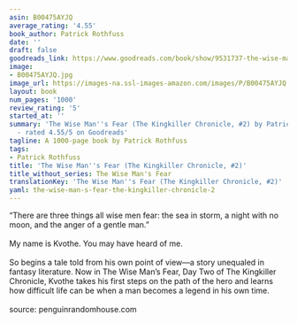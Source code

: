 ```yaml
---
asin: B00475AYJQ
average_rating: '4.55'
book_author: Patrick Rothfuss
date: ''
draft: false
goodreads_link: https://www.goodreads.com/book/show/9531737-the-wise-man-s-fear
image:
- B00475AYJQ.jpg
image_url: https://images-na.ssl-images-amazon.com/images/P/B00475AYJQ.01._SCLZZZZZZZ.jpg
layout: book
num_pages: '1000'
review_rating: '5'
started_at: ''
summary: 'The Wise Man''s Fear (The Kingkiller Chronicle, #2) by Patrick Rothfuss
  - rated 4.55/5 on Goodreads'
tagline: A 1000-page book by Patrick Rothfuss
tags:
- Patrick Rothfuss
title: 'The Wise Man''s Fear (The Kingkiller Chronicle, #2)'
title_without_series: The Wise Man's Fear
translationKey: 'The Wise Man''s Fear (The Kingkiller Chronicle, #2)'
yaml: the-wise-man-s-fear-the-kingkiller-chronicle-2
---
```


“There are three things all wise men fear: the sea in storm, a night with no moon, and the anger of a gentle man.” <br /> <br />My name is Kvothe. You may have heard of me.<br /> <br />So begins a tale told from his own point of view—a story unequaled in fantasy literature. Now in The Wise Man’s Fear, Day Two of The Kingkiller Chronicle, Kvothe takes his first steps on the path of the hero and learns how difficult life can be when a man becomes a legend in his own time.<br /><br />source: penguinrandomhouse.com